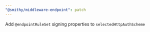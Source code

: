 ```yaml
---
"@smithy/middleware-endpoint": patch
---
```


Add `@endpointRuleSet` signing properties to `selectedHttpAuthScheme`
